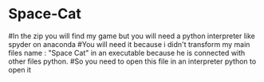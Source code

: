 # Space-Cat

#In the zip you will find my game but you will need a python interpreter like spyder on anaconda
#You will need it because i didn't transform my main files name : "Space Cat" in an executable because he is connected with other files python.
#So you need to open this file in an interpreter python to open it
